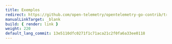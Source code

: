 ```yaml
---
title: Exemplos
redirect: https://github.com/open-telemetry/opentelemetry-go-contrib/tree/main/examples
manualLinkTarget: _blank
build: { render: link }
weight: 220
default_lang_commit: 13e5110dfc0271f1c71aca21c2f0fa6a33ee0118
---
```

